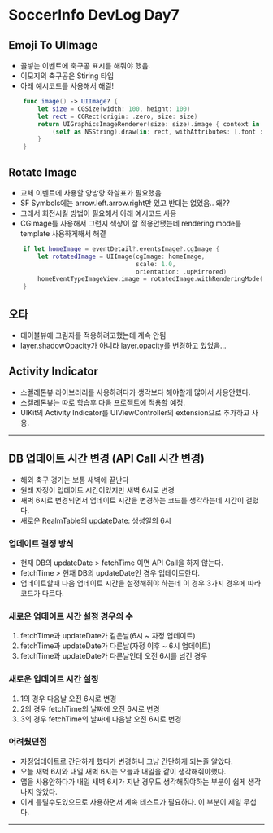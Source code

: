 # SoccerInfo DevLog Day7

## Emoji To UIImage
- 골넣는 이벤트에 축구공 표시를 해줘야 했음.
- 이모지의 축구공은 Stiring 타입
- 아래 예시코드를 사용해서 해결!
```swift
    func image() -> UIImage? {
        let size = CGSize(width: 100, height: 100)
        let rect = CGRect(origin: .zero, size: size)
        return UIGraphicsImageRenderer(size: size).image { context in
            (self as NSString).draw(in: rect, withAttributes: [.font : UIFont.systemFont(ofSize: 80)])
        }
    }
```

## Rotate Image
- 교체 이벤트에 사용할 양방향 화살표가 필요했음
- SF Symbols에는 arrow.left.arrow.right만 있고 반대는 없었음.. 왜??
- 그래서 회전시킬 방법이 필요해서 아래 예시코드 사용
- CGImage를 사용해서 그런지 색상이 잘 적용안됐는데 rendering mode를 template 사용하게해서 해결
```swift
    if let homeImage = eventDetail?.eventsImage?.cgImage {
        let rotatedImage = UIImage(cgImage: homeImage,        
                                   scale: 1.0,
                                   orientation: .upMirrored)
        homeEventTypeImageView.image = rotatedImage.withRenderingMode(.alwaysTemplate)
    }
```

## 오타
- 테이블뷰에 그림자를 적용하려고했는데 계속 안됨
- layer.shadowOpacity가 아니라 layer.opacity를 변경하고 있었음...

## Activity Indicator
- 스켈레톤뷰 라이브러리를 사용하려다가 생각보다 해야할게 많아서 사용안했다.
- 스켈레톤뷰는 따로 학습후 다음 프로젝트에 적용할 예정.
- UIKit의 Activity Indicator를 UIViewController의 extension으로 추가하고 사용.
---

## DB 업데이트 시간 변경 (API Call 시간 변경)
- 해외 축구 경기는 보통 새벽에 끝난다
- 원래 자정이 업데이트 시간이었지만 새벽 6시로 변경
- 새벽 6시로 변경되면서 업데이트 시간을 변경하는 코드를 생각하는데 시간이 걸렸다.
- 새로운 RealmTable의 updateDate: 생성일의 6시

### 업데이트 결정 방식
- 현재 DB의 updateDate > fetchTime 이면 API Call을 하지 않는다.
- fetchTime > 현재 DB의 updateDate인 경우 업데이트한다.
- 업데이트할때 다음 업데이트 시간을 설정해줘야 하는데 이 경우 3가지 경우에 따라 코드가 다르다.

### 새로운 업데이트 시간 설정 경우의 수
1. fetchTime과 updateDate가 같은날(6시 ~ 자정 업데이트)
2. fetchTime과 updateDate가 다른날(자정 이후 ~ 6시 업데이트)
3. fetchTime과 updateDate가 다른날인데 오전 6시를 넘긴 경우

### 새로운 업데이트 시간 설정
1. 1의 경우 다음날 오전 6시로 변경
2. 2의 경우 fetchTime의 날짜에 오전 6시로 변경
3. 3의 경우 fetchTime의 날짜에 다음날 오전 6시로 변경

### 어려웠던점
- 자정업데이트로 간단하게 했다가 변경하니 그냥 간단하게 되는줄 알았다.
- 오늘 새벽 6시와 내일 새벽 6시는 오늘과 내일을 같이 생각해줘야했다.
- 앱을 사용안하다가 내일 새벽 6시가 지난 경우도 생각해줘야하는 부분이 쉽게 생각나지 않았다.
- 이게 틀릴수도있으므로 사용하면서 계속 테스트가 필요하다. 이 부분이 제일 무섭다.

---